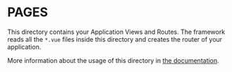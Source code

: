 # PAGES

This directory contains your Application Views and Routes.
The framework reads all the `*.vue` files inside this directory and creates the router of your application.

More information about the usage of this directory in [the documentation](https://nuxtjs.org/guide/routing).



<!-- 
                                    AAA
                                 MMAAAAAAA
                                MMAA   MAAAM
                                AAA       AAAM
                                ADDDD     AAAMMM
                                MADDDDDD   AAAAM
                                 AADDD D    AAAMM
                                 MAADDDDD    AAAMM
                                 M AADDDD D   AA M
                                  MAAADD DDD  AAAM
                                  MAAADDDDDD  AAAM
                                  AAADDDD DDDDAAAM
                                  MAADDDD  DDDAAAM
                                 MMA DDD  DD AAAAM
                                 AADDDDD  D AAMMMM
                                MADDDDDDDD AAMMMMM       MMMMMMM
                                ADDDDD    AAMMMMMMMMMMMMMMMMMMMMMMMMMMM
                               ADDDD     AAMMMAAAAAAAAAAAAAAAAAAAAAAAAAMMM
                              ADDDDD   AAAAAAAA                       AAAAMMMM
                             ADDDDD   MAAA                       D DDDDD AAAA MMM
                           MMDD DD   AAA        DDDDDDDDD          DDDDDDDD AAA MM
                         MAAAD  D    DDDDDD       DD  D  DDDDDDA  DDDDDDDD    AAAMM
                       MMAA DDD   DDDDDD DDD          DDDDD DDDDDD DDDDDDDDD    AAM
      AAMM           MMMAA DDDDDDDDD             DDDDDDDDD    DDMAAADDDDDDD  DDDDM
    MMMAAAAAMMMMMMMMMAAA DDD   DDD   DDDDDD DDDDDD       D     MMMMMAAAAADDDDDAAMM
   MM AAAAAAAAAAAAAAAAADDD    D      D DDD D       D DDDDDDD D DD DDMDDMMAAAAAAMM
  MMDDDDDDD AAAAA  DDDD             D        DDDDDDDD            DDDD DDDDMMMMM
 MMDDD    DDDDDDDDD                   D  D DDDDDDDD                DDDDD  DDD MM
 MD D                      DDDD  D DD      DDDDDDDDDD  DDDDDD    DDDDDDDDDD DDDDMM
MMDDD        DD DDD                         DDDDDDD       DDDDDDDDDD         D D M
MDDD   DDDDDDDDDDDDD            DDDDDDDDDDDDDDDDDDDDDDD     DDDDDDDDDDD DDDDDD D M
M DD   DD     DD DDDDD    DDDDD D DDDD  D     DDDD D DD DD     MM AADDDDDDDDDDDD M
DDDD   DDDDDDDDDDDDDD DD  D  D D D D D   DDDDD DDDDDD DDDDD     MMMMMMAAAAAAAAA MM
DMDDDDDDD          DD D D DDDDDDDDDDDDDDDD DD   DDD  DDDDDDD    DDDMDDDMMMMMMMMMMM
DDADD  DDDDDDDDDDDDDDDDDDDDDDDDDDD  D  DD D DDD     D DDDDDDD   DDDDDDDDDMMMMMMMM
 DAADD      DDDDDDDDDDDDD DDDDDDDDDD          DDD DDD DDD  DDDDDDDDDDDD  MMMM
 MMAA DDDDDD DDD   DDDDDDDDDDDDDDDDD DDDDDDDDDD  DDDDDDDDDDDDD DDD D DDDDD  MMM
  M AADDDDDDDDDDDDDDD  DDD DDDDDDDD          DDDDDDDD DDDDAAMDDDDDD  DDDDDDDDDMM
  MMAAAAAAAAADDADDDDDDDDDDDDDDDDDD DDDDDD  DDDDDD    DDDDDDDMMMMAADDDDDDDDDDDDMM
   MMAAAAAAAAAAAAAAAAAAAAADDDDDDDDDDDDDDDDDDDD   DD      D DDDMMMMMMMMDDDDDDDAM
    MMAAAAAAAAAAAAAAAAAAAAAAAADDDDDDDDDDDDDDDDDD DD D D DDDDD  MMMMMMMMMMMMMM
     MAAAAAAAAAAAAMAMMMMAAAAAAAAAAD DDDDDD  DDDDDDDD   DD DDDDDDD    MMMMMM
      MMAAAAAAMMMMMMMMMMMMMMMAAAAAAAAADDDDDDDDDDDD DDDD      D DDDD       MMMMM
       MMAAMMMMMM MMMMMMMMMMMMMMMMMMMMMMAAAAAAAADDDDDD DDDDDDDDD   DDDDDDD    MMMMMM
         MMMMMMMMMM                MMMMMMMMMMMMMM DDAADDAAAADDDDDDDDD DDDDDDDD      DMMM
                                           MMMMMMMMMMMMMMAAAAAAAAAAAADDDDDDDDDDDDD   DDMMM
                                                MMMMMMMMMMMMMMMMMAAAAAAAAAADDADDDDDDD D  M
                                                           MMMMMMMMMMMMMMMMAAAAAAAAADDDMMM
                                                                   MMMMMMMMMMMMMMMMMMMMMM
                                                                           MMMMMMMMMMMMM

We're always on the lookout for new people to work with, take a look at https://www.mad.ac/careers or just drop us a casual email at careers@mad.ac and we can take it from there.-->